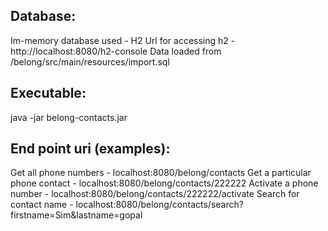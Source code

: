 ## Database:
Im-memory database used - H2
Url for accessing h2 - http://localhost:8080/h2-console
Data loaded from /belong/src/main/resources/import.sql

## Executable:
java -jar belong-contacts.jar

## End point uri (examples):
Get all phone numbers - 			localhost:8080/belong/contacts
Get a particular phone contact - 	localhost:8080/belong/contacts/222222
Activate a phone number - 			localhost:8080/belong/contacts/222222/activate
Search for contact name - 			localhost:8080/belong/contacts/search?firstname=Sim&lastname=gopal

